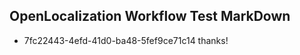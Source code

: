 ## OpenLocalization Workflow Test MarkDown
* 7fc22443-4efd-41d0-ba48-5fef9ce71c14 thanks!

<!--HONumber=Jul16_HO5-->


